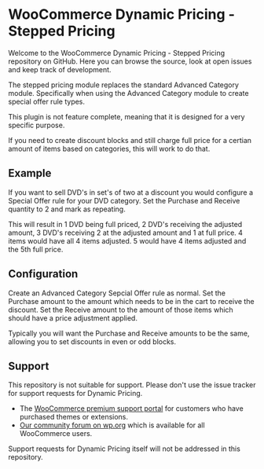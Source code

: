 # WooCommerce Dynamic Pricing - Stepped Pricing

Welcome to the WooCommerce Dynamic Pricing - Stepped Pricing repository on GitHub. Here you can browse the source, look at open issues and keep track of development.

The stepped pricing module replaces the standard Advanced Category module.  Specifically when using the Advanced Category module to create special offer rule types.  

This plugin is not feature complete, meaning that it is designed for a very specific purpose.  

If you need to create discount blocks and still charge full price for a certian amount of items based on categories, this will work to do that. 


## Example
If you want to sell DVD's in set's of two at a discount you would configure a Special Offer rule for your DVD category.  Set the Purchase and Receive quantity to 2 and mark as repeating. 

This will result in 1 DVD being full priced, 2 DVD's receiving the adjusted amount, 3 DVD's receiving 2 at the adjusted amount and 1 at full price.  4 items would have all 4 items adjusted.  5 would have 4 items adjusted and the 5th full price. 




## Configuration
Create an Advanced Category Sepcial Offer rule as normal.  Set the Purchase amount to the amount which needs to be in the cart to receive the discount.  Set the Receive amount to the amount of those items which should have a price adjustment applied. 

Typically you will want the Purchase and Receive amounts to be the same, allowing you to set discounts in even or odd blocks. 




## Support
This repository is not suitable for support. Please don't use the issue tracker for support requests for Dynamic Pricing. 

* The [WooCommerce premium support portal](https://woocommerce.com/my-account/create-a-ticket/) for customers who have purchased themes or extensions.
* [Our community forum on wp.org](https://wordpress.org/support/plugin/woocommerce) which is available for all WooCommerce users.

Support requests for Dynamic Pricing itself will not be addressed in this repository. 
